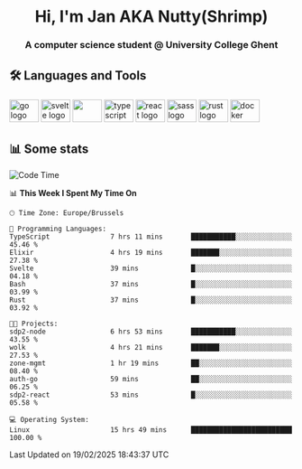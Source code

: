<h1 align="center">Hi, I'm Jan AKA Nutty(Shrimp)</h1>
<h3 align="center">A computer science student @ University College Ghent</h3>

<h2 align="left">🛠️ Languages and Tools</h2>

###

<div align="left">
  <img src="https://cdn.jsdelivr.net/gh/devicons/devicon/icons/go/go-original.svg" height="40" width="52" alt="go logo"  />
  <img src="https://cdn.jsdelivr.net/gh/devicons/devicon@latest/icons/svelte/svelte-original.svg"  height="40" width="52" alt="svelte logo" />
  <img src="https://cdn.jsdelivr.net/gh/devicons/devicon@latest/icons/tailwindcss/tailwindcss-original.svg" height="40" width="52" />
  <img src="https://cdn.jsdelivr.net/gh/devicons/devicon/icons/typescript/typescript-original.svg" height="40" width="52" alt="typescript logo"  />
  <img src="https://cdn.jsdelivr.net/gh/devicons/devicon/icons/react/react-original.svg" height="40" width="52" alt="react logo"  />
  <img src="https://cdn.jsdelivr.net/gh/devicons/devicon/icons/sass/sass-original.svg" height="40" width="52" alt="sass logo"  />
  <img src="https://cdn.jsdelivr.net/gh/devicons/devicon@latest/icons/rust/rust-original.svg" height="40" width="52" alt="rust logo" />
  <img src="https://cdn.jsdelivr.net/gh/devicons/devicon/icons/docker/docker-original.svg" height="40" width="52" alt="docker logo"  />
</div>

<h2>📊 Some stats</h2>

<!--START_SECTION:waka-->
![Code Time](http://img.shields.io/badge/Code%20Time-5%2C641%20hrs%2056%20mins-blue)

📊 **This Week I Spent My Time On** 

```text
🕑︎ Time Zone: Europe/Brussels

💬 Programming Languages: 
TypeScript               7 hrs 11 mins       ███████████░░░░░░░░░░░░░░   45.46 % 
Elixir                   4 hrs 19 mins       ███████░░░░░░░░░░░░░░░░░░   27.38 % 
Svelte                   39 mins             █░░░░░░░░░░░░░░░░░░░░░░░░   04.18 % 
Bash                     37 mins             █░░░░░░░░░░░░░░░░░░░░░░░░   03.99 % 
Rust                     37 mins             █░░░░░░░░░░░░░░░░░░░░░░░░   03.92 % 

🐱‍💻 Projects: 
sdp2-node                6 hrs 53 mins       ███████████░░░░░░░░░░░░░░   43.55 % 
wolk                     4 hrs 21 mins       ███████░░░░░░░░░░░░░░░░░░   27.53 % 
zone-mgmt                1 hr 19 mins        ██░░░░░░░░░░░░░░░░░░░░░░░   08.40 % 
auth-go                  59 mins             ██░░░░░░░░░░░░░░░░░░░░░░░   06.25 % 
sdp2-react               53 mins             █░░░░░░░░░░░░░░░░░░░░░░░░   05.58 % 

💻 Operating System: 
Linux                    15 hrs 49 mins      █████████████████████████   100.00 % 
```


 Last Updated on 19/02/2025 18:43:37 UTC
<!--END_SECTION:waka-->
